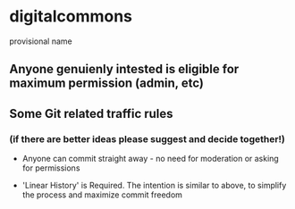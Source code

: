 # digitalcommons
provisional name

## Anyone genuienly intested is eligible for maximum permission (admin, etc)

## Some Git related traffic rules

### (if there are better ideas please suggest and decide together!)

- Anyone can commit straight away  - no need for moderation or asking for permissions

- 'Linear History' is Required.  The intention is similar to above, to simplify the process and maximize commit freedom



